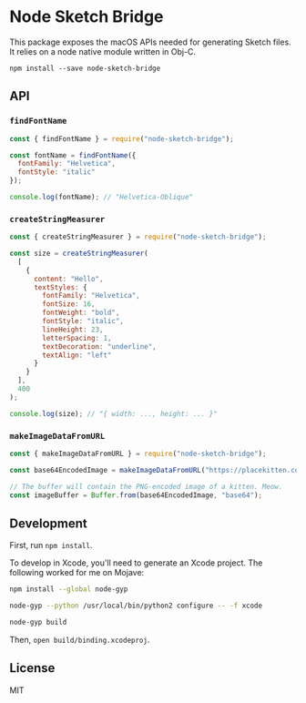 # Node Sketch Bridge

This package exposes the macOS APIs needed for generating Sketch files. It relies on a node native module written in Obj-C.

```
npm install --save node-sketch-bridge
```

## API

### `findFontName`

```js
const { findFontName } = require("node-sketch-bridge");

const fontName = findFontName({
  fontFamily: "Helvetica",
  fontStyle: "italic"
});

console.log(fontName); // "Helvetica-Oblique"
```

### `createStringMeasurer`

```js
const { createStringMeasurer } = require("node-sketch-bridge");

const size = createStringMeasurer(
  [
    {
      content: "Hello",
      textStyles: {
        fontFamily: "Helvetica",
        fontSize: 16,
        fontWeight: "bold",
        fontStyle: "italic",
        lineHeight: 23,
        letterSpacing: 1,
        textDecoration: "underline",
        textAlign: "left"
      }
    }
  ],
  400
);

console.log(size); // "{ width: ..., height: ... }"
```

### `makeImageDataFromURL`

```js
const { makeImageDataFromURL } = require("node-sketch-bridge");

const base64EncodedImage = makeImageDataFromURL("https://placekitten.com/200/300");

// The buffer will contain the PNG-encoded image of a kitten. Meow.
const imageBuffer = Buffer.from(base64EncodedImage, "base64");
```

## Development

First, run `npm install`.

To develop in Xcode, you'll need to generate an Xcode project. The following worked for me on Mojave:

```bash
npm install --global node-gyp

node-gyp --python /usr/local/bin/python2 configure -- -f xcode

node-gyp build
```

Then, `open build/binding.xcodeproj`.

## License

MIT
